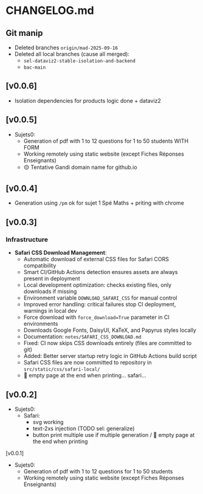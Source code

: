 # CHANGELOG.md





## Git manip

- Deleted branches `origin/mad-2025-09-16`
- Deleted all local branches (cause all merged):
    - `sel-dataviz2-stable-isolation-and-backend`
    - `bac-main`


## [v0.0.6]

- Isolation dependencies for products logic done + dataviz2


## [v0.0.5]

- Sujets0:
    - Generation of pdf with 1 to 12 questions for 1 to 50 students WITH FORM
    - Working remotely using static website (except Fiches Réponses Enseignants)
    - 🟡 Tentative Gandi domain name for github.io



## [v0.0.4]

- Generation using `/pm` ok for sujet 1 Spé Maths + priting with chrome


## [v0.0.3]

### Infrastructure
- **Safari CSS Download Management**:
  - Automatic download of external CSS files for Safari CORS compatibility  
  - Smart CI/GitHub Actions detection ensures assets are always present in deployment
  - Local development optimization: checks existing files, only downloads if missing
  - Environment variable `DOWNLOAD_SAFARI_CSS` for manual control
  - Improved error handling: critical failures stop CI deployment, warnings in local dev
  - Force download with `force_download=True` parameter in CI environments
  - Downloads Google Fonts, DaisyUI, KaTeX, and Papyrus styles locally
  - Documentation: `notes/SAFARI_CSS_DOWNLOAD.md`
  - Fixed: CI now skips CSS downloads entirely (files are committed to git)
  - Added: Better server startup retry logic in GitHub Actions build script
  - Safari CSS files are now committed to repository in `src/static/css/safari-local/`
  - 🔴 empty page at the end when printing... safari...

## [v0.0.2]

- Sujets0:
    - Safari:
        - svg working
        - text-2xs injection (TODO sel: generalize) 
        - button print multiple use if multiple generation / 🔴 empty page at the end when printing


[v0.0.1]

- Sujets0: 
    - Generation of pdf with 1 to 12 questions for 1 to 50 students
    - Working remotely using static website (except Fiches Réponses Enseignants)